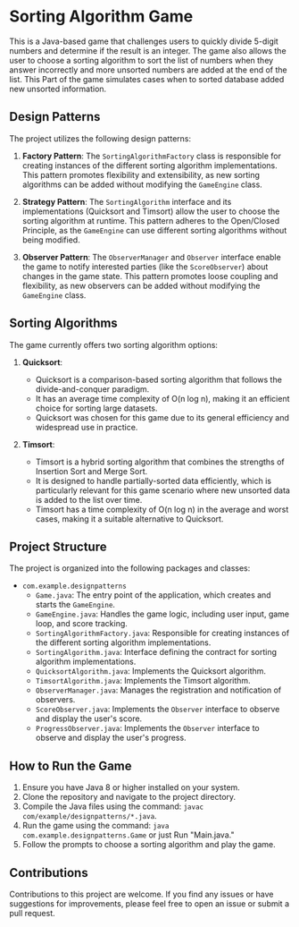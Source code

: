 # Sorting Algorithm Game

This is a Java-based game that challenges users to quickly divide 5-digit numbers and determine if the result is an integer. The game also allows the user to choose a sorting algorithm to sort the list of numbers when they answer incorrectly and more unsorted numbers are added at the end of the list. This Part of the game simulates cases when to sorted database added new unsorted information.

## Design Patterns

The project utilizes the following design patterns:

1. **Factory Pattern**: The `SortingAlgorithmFactory` class is responsible for creating instances of the different sorting algorithm implementations. This pattern promotes flexibility and extensibility, as new sorting algorithms can be added without modifying the `GameEngine` class.

2. **Strategy Pattern**: The `SortingAlgorithm` interface and its implementations (Quicksort and Timsort) allow the user to choose the sorting algorithm at runtime. This pattern adheres to the Open/Closed Principle, as the `GameEngine` can use different sorting algorithms without being modified.

3. **Observer Pattern**: The `ObserverManager` and `Observer` interface enable the game to notify interested parties (like the `ScoreObserver`) about changes in the game state. This pattern promotes loose coupling and flexibility, as new observers can be added without modifying the `GameEngine` class.

## Sorting Algorithms

The game currently offers two sorting algorithm options:

1. **Quicksort**:
    - Quicksort is a comparison-based sorting algorithm that follows the divide-and-conquer paradigm.
    - It has an average time complexity of O(n log n), making it an efficient choice for sorting large datasets.
    - Quicksort was chosen for this game due to its general efficiency and widespread use in practice.

2. **Timsort**:
    - Timsort is a hybrid sorting algorithm that combines the strengths of Insertion Sort and Merge Sort.
    - It is designed to handle partially-sorted data efficiently, which is particularly relevant for this game scenario where new unsorted data is added to the list over time.
    - Timsort has a time complexity of O(n log n) in the average and worst cases, making it a suitable alternative to Quicksort.

## Project Structure

The project is organized into the following packages and classes:

- `com.example.designpatterns`
    - `Game.java`: The entry point of the application, which creates and starts the `GameEngine`.
    - `GameEngine.java`: Handles the game logic, including user input, game loop, and score tracking.
    - `SortingAlgorithmFactory.java`: Responsible for creating instances of the different sorting algorithm implementations.
    - `SortingAlgorithm.java`: Interface defining the contract for sorting algorithm implementations.
    - `QuicksortAlgorithm.java`: Implements the Quicksort algorithm.
    - `TimsortAlgorithm.java`: Implements the Timsort algorithm.
    - `ObserverManager.java`: Manages the registration and notification of observers.
    - `ScoreObserver.java`: Implements the `Observer` interface to observe and display the user's score.
    - `ProgressObserver.java`: Implements the `Observer` interface to observe and display the user's progress.

## How to Run the Game

1. Ensure you have Java 8 or higher installed on your system.
2. Clone the repository and navigate to the project directory.
3. Compile the Java files using the command: `javac com/example/designpatterns/*.java`.
4. Run the game using the command: `java com.example.designpatterns.Game` or just Run "Main.java."
5. Follow the prompts to choose a sorting algorithm and play the game.

## Contributions

Contributions to this project are welcome. If you find any issues or have suggestions for improvements, please feel free to open an issue or submit a pull request.